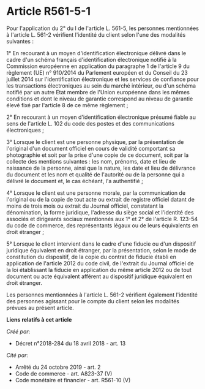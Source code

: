 # Article R561-5-1

Pour l'application du 2° du I de l'article L. 561-5, les personnes mentionnées à l'article L. 561-2 vérifient l'identité du
client selon l'une des modalités suivantes :

1° En recourant à un moyen d'identification électronique délivré dans le cadre d'un schéma français d'identification
électronique notifié à la Commission européenne en application du paragraphe 1 de l'article 9 du règlement (UE) n° 910/2014
du Parlement européen et du Conseil du 23 juillet 2014 sur l'identification électronique et les services de confiance pour
les transactions électroniques au sein du marché intérieur, ou d'un schéma notifié par un autre Etat membre de l'Union
européenne dans les mêmes conditions et dont le niveau de garantie correspond au niveau de garantie élevé fixé par l'article
8 de ce même règlement ;

2° En recourant à un moyen d'identification électronique présumé fiable au sens de l'article L. 102 du code des postes et des
communications électroniques ;

3° Lorsque le client est une personne physique, par la présentation de l'original d'un document officiel en cours de validité
comportant sa photographie et soit par la prise d'une copie de ce document, soit par la collecte des mentions suivantes : les
nom, prénoms, date et lieu de naissance de la personne, ainsi que la nature, les date et lieu de délivrance du document et
les nom et qualité de l'autorité ou de la personne qui a délivré le document et, le cas échéant, l'a authentifié ;

4° Lorsque le client est une personne morale, par la communication de l'original ou de la copie de tout acte ou extrait de
registre officiel datant de moins de trois mois ou extrait du Journal officiel, constatant la dénomination, la forme
juridique, l'adresse du siège social et l'identité des associés et dirigeants sociaux mentionnés aux 1° et 2° de l'article R.
123-54 du code de commerce, des représentants légaux ou de leurs équivalents en droit étranger ;

5° Lorsque le client intervient dans le cadre d'une fiducie ou d'un dispositif juridique équivalent en droit étranger, par la
présentation, selon le mode de constitution du dispositif, de la copie du contrat de fiducie établi en application de
l'article 2012 du code civil, de l'extrait du Journal officiel de la loi établissant la fiducie en application du même
article 2012 ou de tout document ou acte équivalent afférent au dispositif juridique équivalent en droit étranger.

Les personnes mentionnées à l'article L. 561-2 vérifient également l'identité des personnes agissant pour le compte du client
selon les modalités prévues au présent article.

**Liens relatifs à cet article**

_Créé par_:

  - Décret n°2018-284 du 18 avril 2018 - art. 13

_Cité par_:

  - Arrêté du 24 octobre 2019 - art. 2
  - Code de commerce - art. A823-37 (V)
  - Code monétaire et financier - art. R561-10 (V)
